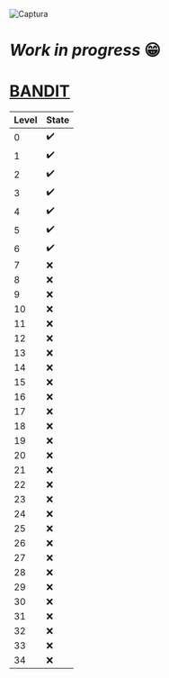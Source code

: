 ![Captura](https://user-images.githubusercontent.com/71336562/224801099-fd9c5085-6902-4e9a-85e1-261559d12017.PNG)

# _Work in progress_ :grin:
# [BANDIT](https://overthewire.org/wargames/bandit/)

| Level | State |
|---|---|
| 0  | :heavy_check_mark: |
| 1  | :heavy_check_mark: |
| 2  | :heavy_check_mark: |
| 3  | :heavy_check_mark: |
| 4  | :heavy_check_mark: |
| 5  | :heavy_check_mark: |
| 6  | :heavy_check_mark: |
| 7  | :x: |
| 8  | :x: |
| 9  | :x: |
| 10  | :x: |
| 11  | :x: |
| 12  | :x: |
| 13  | :x: |
| 14  | :x: |
| 15  | :x: |
| 16  | :x: |
| 17  | :x: |
| 18  | :x: |
| 19  | :x: |
| 20  | :x: |
| 21  | :x: |
| 22  | :x: |
| 23  | :x: |
| 24  | :x: |
| 25  | :x: |
| 26  | :x: |
| 27  | :x: |
| 28  | :x: |
| 29  | :x: |
| 30  | :x: |
| 31  | :x: |
| 32  | :x: |
| 33  | :x: |
| 34  | :x: |
